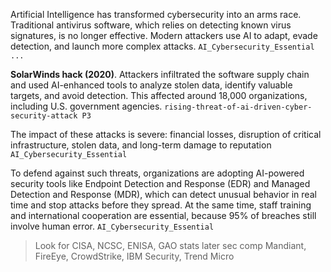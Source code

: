 Artificial Intelligence has transformed cybersecurity into an arms race. 
Traditional antivirus software, which relies on detecting known virus signatures, is no longer effective. 
Modern attackers use AI to adapt, evade detection, and launch more complex attacks. `AI_Cybersecurity_Essential ...`

**SolarWinds hack (2020)**. Attackers infiltrated the software supply chain and used AI-enhanced tools to analyze stolen data, identify valuable targets, and avoid detection. 
This affected around 18,000 organizations, including U.S. government agencies. `rising-threat-of-ai-driven-cyber-security-attack P3`

The impact of these attacks is severe: financial losses, disruption of critical infrastructure, stolen data, and long-term damage to reputation `AI_Cybersecurity_Essential`

To defend against such threats, organizations are adopting AI-powered security tools like Endpoint Detection and Response (EDR) and Managed Detection and Response (MDR), 
which can detect unusual behavior in real time and stop attacks before they spread.
At the same time, staff training and international cooperation are essential, because 95% of breaches still involve human error. `AI_Cybersecurity_Essential`


>Look for CISA, NCSC, ENISA, GAO stats later
>sec comp Mandiant, FireEye, CrowdStrike, IBM Security, Trend Micro
